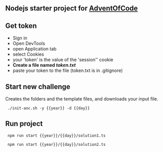 ## Nodejs starter project for [AdventOfCode](https://adventofcode.com/)

## Get token 
 - Sign in 
 - Open DevTools 
 - open Application tab
 - select Cookies 
 - your 'token' is the value of the 'session'' cookie
 - **Create a file named *token.txt*** 
 - paste your token to the file (token.txt is in .gitignore)

## Start new challenge
Creates the folders and the template files, and downloads your input file.
```shell
 ./init-aoc.sh -y {{year}} -d {{day}}
 ```

## Run project 

```shell
 npm run start {{year}}/{{day}}/solution1.ts
 ```
```shell
 npm run start {{year}}/{{day}}/solution2.ts
 ```


